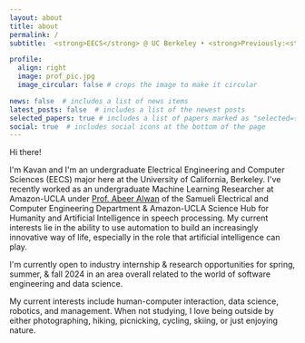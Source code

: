 ```yaml
---
layout: about
title: about
permalink: /
subtitle:  <strong>EECS</strong> @ UC Berkeley • <strong>Previously:<strong> <a href='https://www.amazon.science/sure' target="_blank">Amazon-UCLA</a> / </strong> <a href='/projects/cmu-reuse/' target="_blank">CMU</a> / <a href='/projects/berkeley-tte-reu/' target="_blank">Berkeley Engineering</a>

profile:
  align: right
  image: prof_pic.jpg
  image_circular: false # crops the image to make it circular

news: false  # includes a list of news items
latest_posts: false  # includes a list of the newest posts
selected_papers: true # includes a list of papers marked as "selected={true}"
social: true  # includes social icons at the bottom of the page
---
```


Hi there! 

I'm Kavan and I'm an undergraduate Electrical Engineering and Computer Sciences (EECS) major here at the University of California, Berkeley. I've recently worked as an undergraduate Machine Learning Researcher at Amazon-UCLA under [Prof. Abeer Alwan](http://www.seas.ucla.edu/spapl/) of the Samueli Electrical and Computer Engineering Department & Amazon-UCLA Science Hub for Humanity and Artificial Intelligence in speech processing. My current interests lie in the ability to use automation to build an increasingly innovative way of life, especially in the role that artificial intelligence can play.

I'm currently open to industry internship & research opportunities for spring, summer, & fall 2024 in an area overall related to the world of software engineering and data science. 

My current interests include human-computer interaction, data science, robotics, and management. When not studying, I love being outside by either photographing, hiking, picnicking, cycling, skiing, or just enjoying nature.
